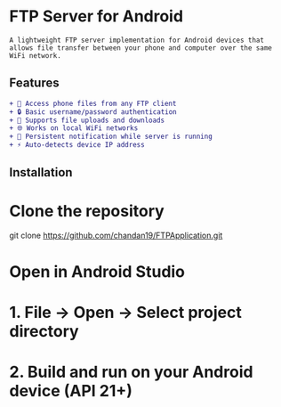 # FTP Server for Android

```plaintext
A lightweight FTP server implementation for Android devices that allows file transfer between your phone and computer over the same WiFi network.
```

## Features

```diff
+ 📁 Access phone files from any FTP client
+ 🔒 Basic username/password authentication 
+ 🔄 Supports file uploads and downloads
+ 🌐 Works on local WiFi networks
+ 🔔 Persistent notification while server is running
+ ⚡ Auto-detects device IP address
```

## Installation
# Clone the repository
git clone https://github.com/chandan19/FTPApplication.git

# Open in Android Studio
# 1. File → Open → Select project directory
# 2. Build and run on your Android device (API 21+)

